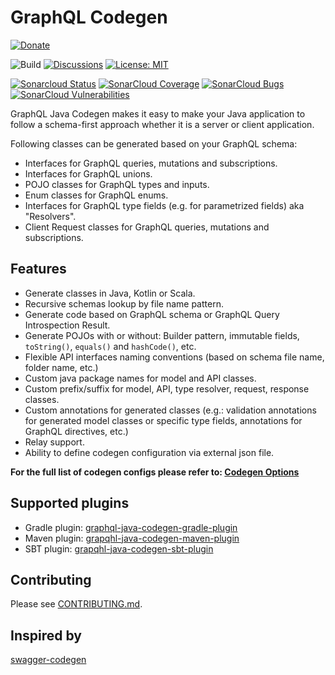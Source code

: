# GraphQL Codegen #

[![Donate](https://img.shields.io/badge/Donate-PayPal-green.svg)](https://www.paypal.com/donate/?business=V5VX4NAQT7TW8&no_recurring=0&item_name=to+help+maintaining+GraphQL+Java+Codegen+project+🙏&currency_code=USD)

![Build](https://github.com/kobylynskyi/graphql-java-codegen/workflows/Build/badge.svg)
[![Discussions](https://img.shields.io/badge/github-discussions-green)](https://github.com/kobylynskyi/graphql-java-codegen/discussions)
[![License: MIT](https://img.shields.io/badge/License-MIT-yellow.svg)](https://opensource.org/licenses/MIT)

[![Sonarcloud Status](https://sonarcloud.io/api/project_badges/measure?project=kobylynskyi_graphql-java-codegen&metric=alert_status)](https://sonarcloud.io/dashboard?id=kobylynskyi_graphql-java-codegen) 
[![SonarCloud Coverage](https://sonarcloud.io/api/project_badges/measure?project=kobylynskyi_graphql-java-codegen&metric=coverage)](https://sonarcloud.io/component_measures/metric/coverage/list?id=kobylynskyi_graphql-java-codegen)
[![SonarCloud Bugs](https://sonarcloud.io/api/project_badges/measure?project=kobylynskyi_graphql-java-codegen&metric=bugs)](https://sonarcloud.io/component_measures/metric/reliability_rating/list?id=kobylynskyi_graphql-java-codegen)
[![SonarCloud Vulnerabilities](https://sonarcloud.io/api/project_badges/measure?project=kobylynskyi_graphql-java-codegen&metric=vulnerabilities)](https://sonarcloud.io/component_measures/metric/security_rating/list?id=kobylynskyi_graphql-java-codegen)


GraphQL Java Codegen makes it easy to make your Java application to follow a schema-first approach whether it is a server or client application.

Following classes can be generated based on your GraphQL schema:
* Interfaces for GraphQL queries, mutations and subscriptions.
* Interfaces for GraphQL unions.
* POJO classes for GraphQL types and inputs.
* Enum classes for GraphQL enums.
* Interfaces for GraphQL type fields (e.g. for parametrized fields) aka "Resolvers".
* Client Request classes for GraphQL queries, mutations and subscriptions.


## Features
* Generate classes in Java, Kotlin or Scala.
* Recursive schemas lookup by file name pattern.
* Generate code based on GraphQL schema or GraphQL Query Introspection Result.
* Generate POJOs with or without: Builder pattern, immutable fields, `toString()`, `equals()` and `hashCode()`, etc.
* Flexible API interfaces naming conventions (based on schema file name, folder name, etc.)
* Custom java package names for model and API classes.
* Custom prefix/suffix for model, API, type resolver, request, response classes.
* Custom annotations for generated classes (e.g.: validation annotations for generated model classes or specific type fields, annotations for GraphQL directives, etc.)
* Relay support.
* Ability to define codegen configuration via external json file.


**For the full list of codegen configs please refer to: [Codegen Options](docs/codegen-options.md)**


## Supported plugins

* Gradle plugin: [graphql-java-codegen-gradle-plugin](plugins/gradle)
* Maven plugin: [grapqhl-java-codegen-maven-plugin](plugins/maven) 
* SBT plugin: [grapqhl-java-codegen-sbt-plugin](plugins/sbt) 


## Contributing

Please see [CONTRIBUTING.md](CONTRIBUTING.md).


## Inspired by

[swagger-codegen](https://github.com/swagger-api/swagger-codegen)

